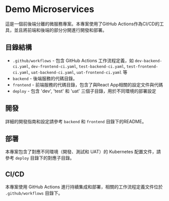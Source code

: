 # Demo Microservices

這是一個前後端分離的微服務專案。本專案使用了GitHub Actions作為CI/CD的工具，並且將前端和後端的部分分開進行開發和部署。

## 目錄結構

- `.github/workflows` - 包含 GitHub Actions 工作流程定義，如 `dev-backend-ci.yaml`, `dev-frontend-ci.yaml`, `test-backend-ci.yaml`, `test-frontend-ci.yaml`, `uat-backend-ci.yaml`, `uat-frontend-ci.yaml` 等
- `backend` - 後端服務的代碼目錄。
- `frontend` - 前端服務的代碼目錄，包含了與React App相關的設定文件與代碼
- `deploy` - 包含 'dev', 'test' 和 'uat' 三個子目錄，用於不同環境的部署設定

## 開發

詳細的開發指南和設定請參考 `backend` 和 `frontend` 目錄下的README。

## 部署

本專案包含了對應不同環境（開發、測試和 UAT）的 Kubernetes 配置文件，請參考 `deploy` 目錄下的對應子目錄。

## CI/CD

本專案使用 GitHub Actions 進行持續集成和部署，相關的工作流程定義文件位於 `.github/workflows` 目錄下。